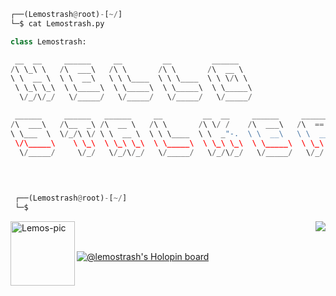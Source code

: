 ```python
┌──(Lemostrash@root)-[~/]
└─$ cat Lemostrash.py

class Lemostrash:

 __  __     ______     __         __         ______    
/\ \_\ \   /\  ___\   /\ \       /\ \       /\  __ \   
\ \  __ \  \ \  __\   \ \ \____  \ \ \____  \ \ \/\ \  
 \ \_\ \_\  \ \_____\  \ \_____\  \ \_____\  \ \_____\ 
  \/_/\/_/   \/_____/   \/_____/   \/_____/   \/_____/

 ______     ______   ______     __         __  __     ______     ______    
/\  ___\   /\__  _\ /\  __ \   /\ \       /\ \/ /    /\  ___\   /\  == \   
\ \___  \  \/_/\ \/ \ \  __ \  \ \ \____  \ \  _"-.  \ \  __\   \ \  __<   
 \/\_____\    \ \_\  \ \_\ \_\  \ \_____\  \ \_\ \_\  \ \_____\  \ \_\ \_\ 
  \/_____/     \/_/   \/_/\/_/   \/_____/   \/_/\/_/   \/_____/   \/_/ /_/ 
                                                                           
                                                                           
                                                         

 ┌──(Lemostrash@root)-[~/]
 └─$
```
                                                                                          
                                                                                                                                                                                                  

<img align="right" src="https://github-readme-stats.vercel.app/api/top-langs/?username=lemostrash&layout=compact&langs_count=7&theme=material-palenight"/>
</div>

  <img align="left" alt="Lemos-pic" height="103" src="https://icon-library.com/images/pixel-icon-tumblr/pixel-icon-tumblr-13.jpg">

</div>

</br>
</br>

[![@lemostrash's Holopin board](https://holopin.me/lemostrash)](https://holopin.io/@lemostrash)
   
